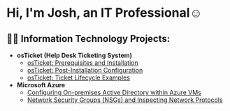 <h1>Hi, I'm Josh, an  IT Professional</a>☺</h1>

<h2>👨‍💻 Information Technology Projects:</h2>

- <b>osTicket (Help Desk Ticketing System)</b>
  - [osTicket: Prerequisites and Installation](https://github.com/Djibad/osticket-prereqs)
  - [osTicket: Post-Installation Configuration](https://github.com/Djibad/post-install-config)
  - [osTicket: Ticket Lifecycle Examples](https://github.com/Djibad/ticket-lifecycle)
- <b>Microsoft Azure</b>
  - [Configuring On-premises Active Directory within Azure VMs](https://github.com/Djibad/configure-ad)
  - [Network Security Groups (NSGs) and Inspecting Network Protocols](https://github.com/Djibad/azure-network-protocols)




